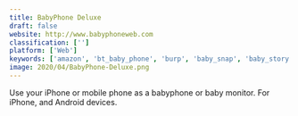 ```yaml
---
title: BabyPhone Deluxe
draft: false 
website: http://www.babyphoneweb.com
classification: ['']
platform: ['Web']
keywords: ['amazon', 'bt_baby_phone', 'burp', 'baby_snap', 'baby_story', 'baby_tracker', 'babytime', 'babyphone_wifi', 'borg_backup', 'cabin_-_family_app', 'clever_baby', 'close5', 'first_smile', 'glycoleap', 'gonimo', 'health_companion', 'lyphe', 'sandbox_software', 'skrappify']
image: 2020/04/BabyPhone-Deluxe.png
---
```

Use your iPhone or mobile phone as a babyphone or baby monitor. For iPhone, and Android devices.